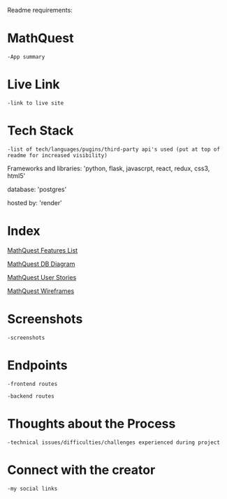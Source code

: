 Readme requirements:

# MathQuest
    -App summary

# Live Link
    -link to live site

# Tech Stack
    -list of tech/languages/pugins/third-party api's used (put at top of readme for increased visibility)

Frameworks and libraries:
    'python, flask, javascrpt, react, redux, css3, html5'

  database:
    'postgres'

  hosted by:
    'render'

# Index

[MathQuest Features List](https://github.com/CoryCampbell/Math-Quest/wiki/Feature-List)

[MathQuest DB Diagram](https://github.com/CoryCampbell/Math-Quest/wiki/MathQuest-DB-Diagram)

[MathQuest User Stories](https://github.com/CoryCampbell/Math-Quest/wiki/MathQuest-User-Stories)

[MathQuest Wireframes](https://github.com/CoryCampbell/Math-Quest/wiki/MathQuest-Wireframes)

# Screenshots
    -screenshots

# Endpoints
    -frontend routes

    -backend routes

# Thoughts about the Process
    -technical issues/difficulties/challenges experienced during project

# Connect with the creator
    -my social links

